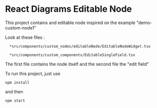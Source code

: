 # React Diagrams Editable Node
This project contains and editable node inspired on the example  "demo-custom-node1"

Look at these files : 


 ```  *src/components/custom_nodes/editableNode/EditableNodeWidget.tsx```
 
 ```  *src/components/custom_components/EditableSingleField.tsx```
 
 The first file contains the node itself and the second file the "edit field"
 
 To run this project, just use 
 
 ```npm install``` 
 
 and then
 
 ```npm start```
